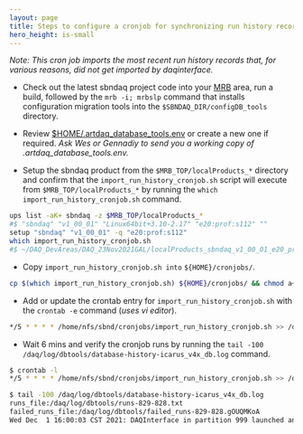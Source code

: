 ```yaml
---
layout: page
title: Steps to configure a cronjob for synchronizing run history records in the /daq/run_records/ directory with the Online MongoDB instance.
hero_height: is-small
---
```


_Note: This cron job imports the most recent run history records that, for various reasons, did not get imported by daqinterface._

* Check out the latest sbndaq project code into your [MRB](https://sbnsoftware.github.io/sbn_online_wiki/Installation) area, run a build, followed by the ```mrb -i; mrbslp``` command that installs configuration migration tools into the ```$SBNDAQ_DIR/configDB_tools``` directory.

* Review [$HOME/.artdaq_database_tools.env](https://github.com/SBNSoftware/sbndaq/blob/feature/dbtools/configDB_tools/config/artdaq_database_tools.env.example) or create a new one if required. _Ask Wes or Gennadiy to send you a working copy of .artdaq_database_tools.env._

* Setup the sbndaq product from the ```$MRB_TOP/localProducts_*``` directory and confirm that the ```import_run_history_cronjob.sh``` script will execute from ```$MRB_TOP/localProducts_*```  by running the ```which import_run_history_cronjob.sh``` command.

```bash
ups list -aK+ sbndaq -z $MRB_TOP/localProducts_*
#$ "sbndaq" "v1_00_01" "Linux64bit+3.10-2.17" "e20:prof:s112" ""
setup "sbndaq" "v1_00_01" -q "e20:prof:s112"
which import_run_history_cronjob.sh
#$ ~/DAQ_DevAreas/DAQ_23Nov2021GAL/localProducts_sbndaq_v1_00_01_e20_prof_s112/sbndaq/v1_00_01/configDB_tools/import_run_history_cronjob.sh
```

* Copy ```import_run_history_cronjob.sh into``` ```${HOME}/cronjobs/```.

```bash
cp $(which import_run_history_cronjob.sh) ${HOME}/cronjobs/ && chmod a+rx ${HOME}/cronjobs/import_run_history_cronjob.sh
```

* Add or update the crontab entry for ```import_run_history_cronjob.sh``` with the ```crontab -e``` command (_uses vi editor_).
 
```bash
*/5 * * * * /home/nfs/sbnd/cronjobs/import_run_history_cronjob.sh >> /daq/log/dbtools/database-history-icarus_v4x_db.log 2>&1
```

* Wait 6 mins and verify the cronjob runs by running the ```tail -100 /daq/log/dbtools/database-history-icarus_v4x_db.log``` command.

```bash
$ crontab -l
*/5 * * * * /home/nfs/sbnd/cronjobs/import_run_history_cronjob.sh >> /daq/log/dbtools/database-history-icarus_v4x_db.log 2>&1
```

```bash
$ tail -100 /daq/log/dbtools/database-history-icarus_v4x_db.log
runs_file:/daq/log/dbtools/runs-829-828.txt
failed_runs_file:/daq/log/dbtools/failed_runs-829-828.gOUQMKoA
Wed Dec  1 16:00:03 CST 2021: DAQInterface in partition 999 launched and now in "stopped" state, listening on port 6659
```
